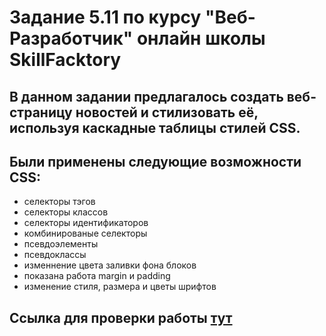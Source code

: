 # Задание 5.11 по курсу "Веб-Разработчик" онлайн школы SkillFacktory
## В данном задании предлагалось создать веб-страницу новостей и стилизовать её, используя каскадные таблицы стилей CSS.
## Были применены следующие возможности CSS:
- селекторы тэгов
- селекторы классов
- селекторы идентификаторов
- комбинированые селекторы
- псевдоэлементы
- псевдоклассы
- изменнение цвета заливки фона блоков
- показана работа margin и padding
- изменение стиля, размера и цветы шрифтов

## Ссылка для проверки работы [тут](https://sadonins.github.io/5.11/pages/index.html)